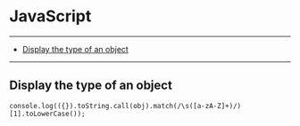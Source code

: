 # JavaScript

---

* [ Display the type of an object](#2bdc60bb-ccd1-4bb8-a153-ced371254172)

---




<div id="2bdc60bb-ccd1-4bb8-a153-ced371254172">

##  Display the type of an object

</div>

    console.log(({}).toString.call(obj).match(/\s([a-zA-Z]+)/)[1].toLowerCase());
